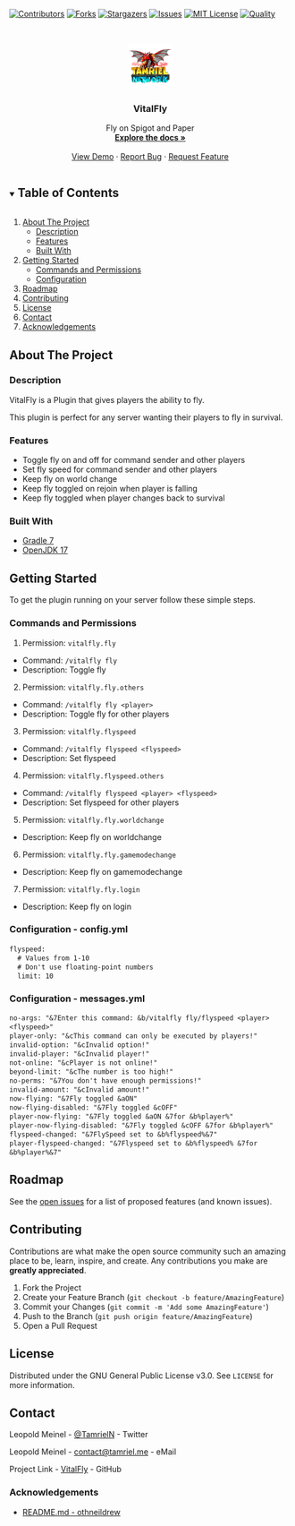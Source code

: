<!-- PROJECT SHIELDS -->
[![Contributors][contributors-shield]][contributors-url]
[![Forks][forks-shield]][forks-url]
[![Stargazers][stars-shield]][stars-url]
[![Issues][issues-shield]][issues-url]
[![MIT License][license-shield]][license-url]
[![Quality][quality-shield]][quality-url]

<!-- PROJECT LOGO -->
<!--suppress ALL -->
<br />
<p align="center">
  <a href="https://github.com/TamrielNetwork/VitalFly">
    <img src="images/logo.png" alt="Logo" width="80" height="80">
  </a>

<h3 align="center">VitalFly</h3>

  <p align="center">
    Fly on Spigot and Paper
    <br />
    <a href="https://github.com/TamrielNetwork/VitalFly"><strong>Explore the docs »</strong></a>
    <br />
    <br />
    <a href="https://github.com/TamrielNetwork/VitalFly">View Demo</a>
    ·
    <a href="https://github.com/TamrielNetwork/VitalFly/issues">Report Bug</a>
    ·
    <a href="https://github.com/TamrielNetwork/VitalFly/issues">Request Feature</a>
  </p>

<!-- TABLE OF CONTENTS -->
<details open="open">
  <summary><h2 style="display: inline-block">Table of Contents</h2></summary>
  <ol>
    <li>
      <a href="#about-the-project">About The Project</a>
      <ul>
        <li><a href="#description">Description</a></li>
        <li><a href="#features">Features</a></li>
        <li><a href="#built-with">Built With</a></li>
      </ul>
    </li>
    <li>
      <a href="#getting-started">Getting Started</a>
      <ul>
        <li><a href="#commands-and-permissions">Commands and Permissions</a></li>
        <li><a href="#configuration">Configuration</a></li>
      </ul>
    </li>
    <li><a href="#roadmap">Roadmap</a></li>
    <li><a href="#contributing">Contributing</a></li>
    <li><a href="#license">License</a></li>
    <li><a href="#contact">Contact</a></li>
    <li><a href="#acknowledgements">Acknowledgements</a></li>
  </ol>
</details>

<!-- ABOUT THE PROJECT -->

## About The Project

### Description

VitalFly is a Plugin that gives players the ability to fly.

This plugin is perfect for any server wanting their players to fly in survival.

### Features

* Toggle fly on and off for command sender and other players
* Set fly speed for command sender and other players
* Keep fly on world change
* Keep fly toggled on rejoin when player is falling
* Keep fly toggled when player changes back to survival

### Built With

* [Gradle 7](https://docs.gradle.org/7.3.3/release-notes.html)
* [OpenJDK 17](https://openjdk.java.net/projects/jdk/17/)

<!-- GETTING STARTED -->

## Getting Started

To get the plugin running on your server follow these simple steps.

### Commands and Permissions

1. Permission: `vitalfly.fly`

* Command: `/vitalfly fly`
* Description: Toggle fly

2. Permission: `vitalfly.fly.others`

* Command: `/vitalfly fly <player>`
* Description: Toggle fly for other players

3. Permission: `vitalfly.flyspeed`

* Command: `/vitalfly flyspeed <flyspeed>`
* Description: Set flyspeed

4. Permission: `vitalfly.flyspeed.others`

* Command: `/vitalfly flyspeed <player> <flyspeed>`
* Description: Set flyspeed for other players

5. Permission: `vitalfly.fly.worldchange`

* Description: Keep fly on worldchange

6. Permission: `vitalfly.fly.gamemodechange`

* Description: Keep fly on gamemodechange

7. Permission: `vitalfly.fly.login`

* Description: Keep fly on login

### Configuration - config.yml

```
flyspeed:
  # Values from 1-10
  # Don't use floating-point numbers
  limit: 10
```

### Configuration - messages.yml

```
no-args: "&7Enter this command: &b/vitalfly fly/flyspeed <player> <flyspeed>"
player-only: "&cThis command can only be executed by players!"
invalid-option: "&cInvalid option!"
invalid-player: "&cInvalid player!"
not-online: "&cPlayer is not online!"
beyond-limit: "&cThe number is too high!"
no-perms: "&7You don't have enough permissions!"
invalid-amount: "&cInvalid amount!"
now-flying: "&7Fly toggled &aON"
now-flying-disabled: "&7Fly toggled &cOFF"
player-now-flying: "&7Fly toggled &aON &7for &b%player%"
player-now-flying-disabled: "&7Fly toggled &cOFF &7for &b%player%"
flyspeed-changed: "&7FlySpeed set to &b%flyspeed%&7"
player-flyspeed-changed: "&7Flyspeed set to &b%flyspeed% &7for &b%player%&7"
```

<!-- ROADMAP -->

## Roadmap

See the [open issues](https://github.com/TamrielNetwork/VitalFly/issues) for a list of proposed features (and known
issues).

<!-- CONTRIBUTING -->

## Contributing

Contributions are what make the open source community such an amazing place to be, learn, inspire, and create. Any
contributions you make are **greatly appreciated**.

1. Fork the Project
2. Create your Feature Branch (`git checkout -b feature/AmazingFeature`)
3. Commit your Changes (`git commit -m 'Add some AmazingFeature'`)
4. Push to the Branch (`git push origin feature/AmazingFeature`)
5. Open a Pull Request

<!-- LICENSE -->

## License

Distributed under the GNU General Public License v3.0. See `LICENSE` for more information.

<!-- CONTACT -->

## Contact

Leopold Meinel - [@TamrielN](https://twitter.com/TamrielN) - Twitter

Leopold Meinel - [contact@tamriel.me](mailto:contact@tamriel.me) - eMail

Project Link - [VitalFly](https://github.com/TamrielNetwork/VitalFly) - GitHub

<!-- ACKNOWLEDGEMENTS -->

### Acknowledgements

* [README.md - othneildrew](https://github.com/othneildrew/Best-README-Template)

<!-- MARKDOWN LINKS & IMAGES -->

[contributors-shield]: https://img.shields.io/github/contributors-anon/TamrielNetwork/VitalFly?style=for-the-badge

[contributors-url]: https://github.com/TamrielNetwork/VitalFly/graphs/contributors

[forks-shield]: https://img.shields.io/github/forks/TamrielNetwork/VitalFly?label=Forks&style=for-the-badge

[forks-url]: https://github.com/TamrielNetwork/VitalFly/network/members

[stars-shield]: https://img.shields.io/github/stars/TamrielNetwork/VitalFly?style=for-the-badge

[stars-url]: https://github.com/TamrielNetwork/VitalFly/stargazers

[issues-shield]: https://img.shields.io/github/issues/TamrielNetwork/VitalFly?style=for-the-badge

[issues-url]: https://github.com/TamrielNetwork/VitalFly/issues

[license-shield]: https://img.shields.io/github/license/TamrielNetwork/VitalFly?style=for-the-badge

[license-url]: https://github.com/TamrielNetwork/VitalFly/blob/main/LICENSE

[quality-shield]: https://img.shields.io/codefactor/grade/github/TamrielNetwork/VitalFly?style=for-the-badge

[quality-url]: https://www.codefactor.io/repository/github/TamrielNetwork/VitalFly
